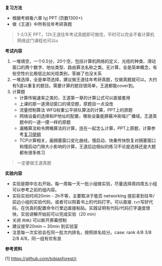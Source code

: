 **复习方法**
- 根据考纲看六章 lyj PPT (页数1300+)
- 做《王道》中所有往年考研真题
> 1-2/3天 PPT，12h王道往年考试真题即可做完，平时可以完全不看计算机网络这门课程也可以u




**考试内容**
1. 一堆填空，一个0.5分，20个空，包括计算机网络的定义、光缆的种类、滑动窗口的两个数字、地址类型、路由算法名称之类。无计算，全是简单概念，有些空性价比极低比如光缆类别，答崩了也没关系
2. 一堆选择，全是单项选择，建议做王道往年考研真题，仅做真题就可以。大约有5道以重复的题目。需要计算的题目很简单，王道都能cover到。
3. 计算题
   - 计算传输速率之类的，王道第一章的计算公式可以直接套用
   - 上课的那一道滑动窗口的填空题，原题目一点没改
   - 流量控制算法 WFQ权重公平排队算法的计算，PPT上的原题
   - 网络设备的选择和IP地址的配置，哪些设备能屏蔽冲突域/广播域，王道真题中的一道一摸一样的原题
   - 漏桶算法和令牌桶算法的计算，连在一起怎么计算，PPT上原题，计算参考[复习提纲](https://github.com/tobiasforest/r/blob/main/101062_%E8%AE%A1%E7%AE%97%E6%9C%BA%E7%BD%91%E7%BB%9C/%E8%AE%A1%E7%BD%91%E5%A4%8D%E4%B9%A0.md)
   - TCP计算相关，画拥塞窗口变化曲线，慢启动、快重传快恢复对拥塞窗口和慢启动门限大小影响的计算，王道后边相似的练习不论是选择还是大题都有很多练习
> 一定要做王道真题




**实验内容**
- 实验是期中左右开始，每一周每一天一批小组做实验，尽量选择周四周五小组可以参考之前的组内容。
- 实际实验时间20min - 2h不等，主要取决于能否 networking 提前拿到往年/前边小组的实验代码，或者可以照着书上的代码打字。可以直接`.txt`写好代码，在仿真的配置命令行里边直接粘贴。实践证明有代码/代码打字速度很快，实验讲解开始前可以完成实验（20 min）
- 关闭 `网络2` 可以断开屏幕控制
- 建议提早20min ~ 30min 到实验室
- 注意每一次实验会在同一批次内排名，按照排名给分。case: rank 4/8 3/8 2/8 4/8，同一组有优有良



**参考资料**


[1] https://github.com/tobiasforest/r

